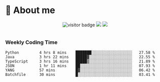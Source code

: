 <!-- ![](https://youpai.roccoshi.top/img/20200804214216.png) -->

# 🧐 About me
 
<p align="center">
<img src="https://visitor-badge.laobi.icu/badge?page_id=Lincest.Lincest&title=hits" alt="visitor badge"/>
<a href="mailto:imroccoshi@gmail.com"><img src="https://img.shields.io/badge/gmail-imroccoshi%40gmail.com-red"></a>
<a href="https://blog.roccoshi.top"><img src="https://img.shields.io/badge/blog-roccoshi-green"></a>
</p>

<div align="center">
  <img src="https://github-readme-stats.vercel.app/api?username=Lincest&show_icons=true&count_private=true&show_owner=true" alt="">
   <!-- <img src="https://github-readme-stats.vercel.app/api/wakatime?username=Moreality&v=2" alt=""/> -->
</div>

### Weekly Coding Time

<!--START_SECTION:waka-->

```text
Python         4 hrs 8 mins    ███████░░░░░░░░░░░░░░░░░░   27.58 %
Java           3 hrs 22 mins   █████▓░░░░░░░░░░░░░░░░░░░   22.55 %
TypeScript     3 hrs 16 mins   █████▒░░░░░░░░░░░░░░░░░░░   21.89 %
JSON           1 hr 11 mins    ██░░░░░░░░░░░░░░░░░░░░░░░   07.93 %
YANG           57 mins         █▓░░░░░░░░░░░░░░░░░░░░░░░   06.42 %
Batchfile      30 mins         █░░░░░░░░░░░░░░░░░░░░░░░░   03.41 %
```

<!--END_SECTION:waka-->


